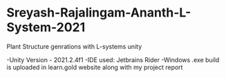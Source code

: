 # Sreyash-Rajalingam-Ananth-L-System-2021
 Plant Structure genrations with L-systems unity

-Unity Version - 2021.2.4f1
-IDE used: Jetbrains Rider
-Windows .exe build is uploaded in learn.gold website along with my project report
